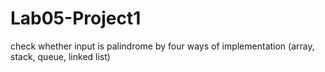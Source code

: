 # Lab05-Project1
check whether input is palindrome by four ways of implementation (array, stack, queue, linked list)
